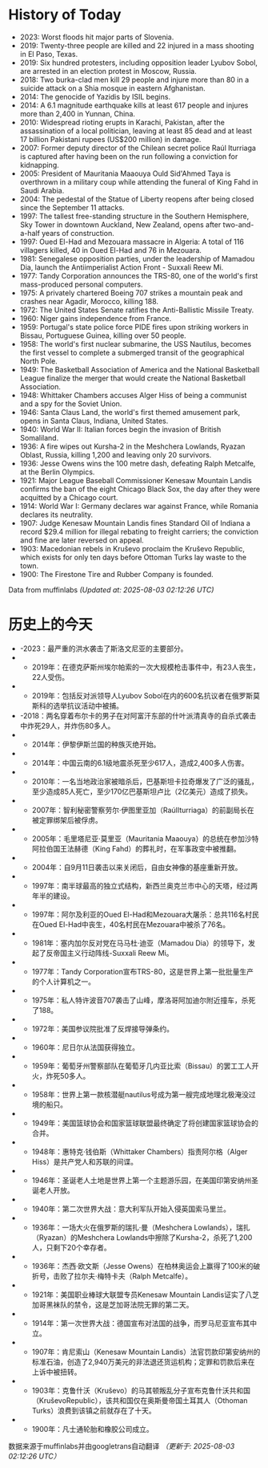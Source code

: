 # History of Today 

- 2023: Worst floods hit major parts of Slovenia.
- 2019: Twenty-three people are killed and 22 injured in a mass shooting in El Paso, Texas.
- 2019: Six hundred protesters, including opposition leader Lyubov Sobol, are arrested in an election protest in Moscow, Russia.
- 2018: Two burka-clad men kill 29 people and injure more than 80 in a suicide attack on a Shia mosque in eastern Afghanistan.
- 2014: The genocide of Yazidis by ISIL begins.
- 2014: A 6.1 magnitude earthquake kills at least 617 people and injures more than 2,400 in Yunnan, China.
- 2010: Widespread rioting erupts in Karachi, Pakistan, after the assassination of a local politician, leaving at least 85 dead and at least 17 billion Pakistani rupees (US$200 million) in damage.
- 2007: Former deputy director of the Chilean secret police Raúl Iturriaga is captured after having been on the run following a conviction for kidnapping.
- 2005: President of Mauritania Maaouya Ould Sid'Ahmed Taya is overthrown in a military coup while attending the funeral of King Fahd in Saudi Arabia.
- 2004: The pedestal of the Statue of Liberty reopens after being closed since the September 11 attacks.
- 1997: The tallest free-standing structure in the Southern Hemisphere, Sky Tower in downtown Auckland, New Zealand, opens after two-and-a-half years of construction.
- 1997: Oued El-Had and Mezouara massacre in Algeria: A total of 116 villagers killed, 40 in Oued El-Had and 76 in Mezouara.
- 1981: Senegalese opposition parties, under the leadership of Mamadou Dia, launch the Antiimperialist Action Front - Suxxali Reew Mi.
- 1977: Tandy Corporation announces the TRS-80, one of the world's first mass-produced personal computers.
- 1975: A privately chartered Boeing 707 strikes a mountain peak and crashes near Agadir, Morocco, killing 188.
- 1972: The United States Senate ratifies the Anti-Ballistic Missile Treaty.
- 1960: Niger gains independence from France.
- 1959: Portugal's state police force PIDE fires upon striking workers in Bissau, Portuguese Guinea, killing over 50 people.
- 1958: The world's first nuclear submarine, the USS Nautilus, becomes the first vessel to complete a submerged transit of the geographical North Pole.
- 1949: The Basketball Association of America and the National Basketball League finalize the merger that would create the National Basketball Association.
- 1948: Whittaker Chambers accuses Alger Hiss of being a communist and a spy for the Soviet Union.
- 1946: Santa Claus Land, the world's first themed amusement park, opens in Santa Claus, Indiana, United States.
- 1940: World War II: Italian forces begin the invasion of British Somaliland.
- 1936: A fire wipes out Kursha-2 in the Meshchera Lowlands, Ryazan Oblast, Russia, killing 1,200 and leaving only 20 survivors.
- 1936: Jesse Owens wins the 100 metre dash, defeating Ralph Metcalfe, at the Berlin Olympics.
- 1921: Major League Baseball Commissioner Kenesaw Mountain Landis confirms the ban of the eight Chicago Black Sox, the day after they were acquitted by a Chicago court.
- 1914: World War I: Germany declares war against France, while Romania declares its neutrality.
- 1907: Judge Kenesaw Mountain Landis fines Standard Oil of Indiana a record $29.4 million for illegal rebating to freight carriers; the conviction and fine are later reversed on appeal.
- 1903: Macedonian rebels in Kruševo proclaim the Kruševo Republic, which exists for only ten days before Ottoman Turks lay waste to the town.
- 1900: The Firestone Tire and Rubber Company is founded.

Data from muffinlabs
*(Updated at: 2025-08-03 02:12:26 UTC)*

# 历史上的今天 

- -2023：最严重的洪水袭击了斯洛文尼亚的主要部分。
- -  2019年：在德克萨斯州埃尔帕索的一次大规模枪击事件中，有23人丧生，22人受伤。
- -  2019年：包括反对派领导人Lyubov Sobol在内的600名抗议者在俄罗斯莫斯科的选举抗议活动中被捕。
- -2018：两名穿着布尔卡的男子在对阿富汗东部的什叶派清真寺的自杀式袭击中炸死29人，并炸伤80多人。
- -  2014年：伊黎伊斯兰国的种族灭绝开始。
- -  2014年：中国云南的6.1级地震杀死至少617人，造成2,400多人伤害。
- -  2010年：一名当地政治家被暗杀后，巴基斯坦卡拉奇爆发了广泛的骚乱，至少造成85人死亡，至少170亿巴基斯坦卢比（2亿美元）造成了损失。
- -  2007年：智利秘密警察劳尔·伊图里亚加（RaúlIturriaga）的前副局长在被定罪绑架后被俘虏。
- -  2005年：毛里塔尼亚·莫里亚（Mauritania Maaouya）的总统在参加沙特阿拉伯国王法赫德（King Fahd）的葬礼时，在军事政变中被推翻。
- -  2004年：自9月11日袭击以来关闭后，自由女神像的基座重新开放。
- -  1997年：南半球最高的独立式结构，新西兰奥克兰市中心的天塔，经过两年半的建设。
- -  1997年：阿尔及利亚的Oued El-Had和Mezouara大屠杀：总共116名村民在Oued El-Had中丧生，40名村民在Mezouara中被杀了76名。
- -  1981年：塞内加尔反对党在马马杜·迪亚（Mamadou Dia）的领导下，发起了反帝国主义行动阵线-Suxxali Reew Mi。
- -  1977年：Tandy Corporation宣布TRS-80，这是世界上第一批批量生产的个人计算机之一。
- -  1975年：私人特许波音707袭击了山峰，摩洛哥阿加迪尔附近撞车，杀死了188。
- -  1972年：美国参议院批准了反焊接导弹条约。
- -  1960年：尼日尔从法国获得独立。
- -  1959年：葡萄牙州警察部队在葡萄牙几内亚比索（Bissau）的罢工工人开火，炸死50多人。
- -  1958年：世界上第一款核潜艇nautilus号成为第一艘完成地理北极淹没过境的船只。
- -  1949年：美国篮球协会和国家篮球联盟最终确定了将创建国家篮球协会的合并。
- -  1948年：惠特克·钱伯斯（Whittaker Chambers）指责阿尔格（Alger Hiss）是共产党人和苏联的间谍。
- -  1946年：圣诞老人土地是世界上第一个主题游乐园，在美国印第安纳州圣诞老人开放。
- -  1940年：第二次世界大战：意大利军队开始入侵英国索马里兰。
- -  1936年：一场大火在俄罗斯的瑞扎·曼（Meshchera Lowlands），瑞扎（Ryazan）的Meshchera Lowlands中擦除了Kursha-2，杀死了1,200人，只剩下20个幸存者。
- -  1936年：杰西·欧文斯（Jesse Owens）在柏林奥运会上赢得了100米的破折号，击败了拉尔夫·梅特卡夫（Ralph Metcalfe）。
- -  1921年：美国职业棒球大联盟专员Kenesaw Mountain Landis证实了八芝加哥黑袜队的禁令，这是芝加哥法院无罪的第二天。
- -  1914年：第一次世界大战：德国宣布对法国的战争，而罗马尼亚宣布其中立。
- -  1907年：肯尼索山（Kenesaw Mountain Landis）法官罚款印第安纳州的标准石油，创造了2,940万美元的非法退还货运机构；定罪和罚款后来在上诉中被扭转。
- -  1903年：克鲁什沃（Kruševo）的马其顿叛乱分子宣布克鲁什沃共和国（KruševoRepublic），该共和国仅在奥斯曼帝国土耳其人（Othoman Turks）浪费到该镇之前就存在了十天。
- -  1900年：凡士通轮胎和橡胶公司成立。

数据来源于muffinlabs并由googletrans自动翻译
*（更新于: 2025-08-03 02:12:26 UTC）*